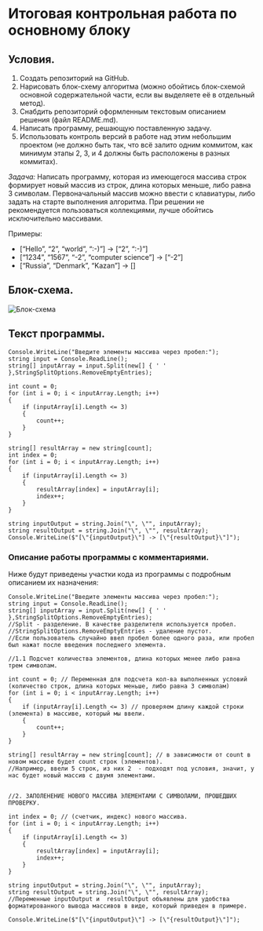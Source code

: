 # Итоговая контрольная работа по основному блоку

## Условия.

1. Создать репозиторий на GitHub.
2. Нарисовать блок-схему алгоритма (можно обойтись блок-схемой основной содержательной части, если вы выделяете её в отдельный метод).
3. Снабдить репозиторий оформленным текстовым описанием решения (файл README.md).
4. Написать программу, решающую поставленную задачу.
5. Использовать контроль версий в работе над этим небольшим проектом (не должно быть так, что всё залито одним коммитом, как минимум этапы 2, 3, и 4 должны быть расположены в разных коммитах).

*Задача:* Написать программу, которая из имеющегося массива строк формирует новый массив из строк, длина которых меньше, либо равна 3 символам. 
Первоначальный массив можно ввести с клавиатуры, либо задать на старте выполнения алгоритма. При решении не рекомендуется пользоваться коллекциями, лучше обойтись исключительно массивами.

Примеры:
* [“Hello”, “2”, “world”, “:-)”] → [“2”, “:-)”]
* [“1234”, “1567”, “-2”, “computer science”] → [“-2”]
* [“Russia”, “Denmark”, “Kazan”] → []

## Блок-схема.

![Блок-схема](FinalTestBlocks.drawio.png)


## Текст программы.

    ﻿Console.WriteLine("Введите элементы массива через пробел:");
    string input = Console.ReadLine();
    string[] inputArray = input.Split(new[] { ' ' },StringSplitOptions.RemoveEmptyEntries);

    int count = 0; 
    for (int i = 0; i < inputArray.Length; i++)
    {
        if (inputArray[i].Length <= 3)
        {
            count++;
        }
    }

    string[] resultArray = new string[count];
    int index = 0; 
    for (int i = 0; i < inputArray.Length; i++)
    {
        if (inputArray[i].Length <= 3)
        {
            resultArray[index] = inputArray[i];
            index++;
        }
    }

    string inputOutput = string.Join("\", \"", inputArray);
    string resultOutput = string.Join("\", \"", resultArray);
    Console.WriteLine($"[\"{inputOutput}\"] -> [\"{resultOutput}\"]");

### Описание работы программы с комментариями.
Ниже будут приведены участки кода из программы с подробным описанием их назначения:

    ﻿Console.WriteLine("Введите элементы массива через пробел:");
    string input = Console.ReadLine();
    string[] inputArray = input.Split(new[] { ' ' },StringSplitOptions.RemoveEmptyEntries);
    //Split - разделение. В качестве разделителя используется пробел.
    //StringSplitOptions.RemoveEmptyEntries - удаление пустот.
    //Если пользователь случайно ввел пробел более одного раза, или пробел был нажат после введения последнего элемента.

    //1.1 Подсчет количества элементов, длина которых менее либо равна трем символам.

    int count = 0; // Переменная для подсчета кол-ва выполненных условий (количество строк, длина которых меньше, либо равна 3 символам)
    for (int i = 0; i < inputArray.Length; i++)
    {
        if (inputArray[i].Length <= 3) // проверяем длину каждой строки (элемента) в массиве, который мы ввели.
        {
            count++; 
        }
    }

    string[] resultArray = new string[count]; // в зависимости от count в новом массиве будет count строк (элементов).
    //Например, ввели 5 строк, из них 2  - подходят под условия, значит, у нас будет новый массив с двумя элементами.


    //2. ЗАПОЛЕНЕНИЕ НОВОГО МАССИВА ЭЛЕМЕНТАМИ С СИМВОЛАМИ, ПРОШЕДШИХ ПРОВЕРКУ.

    int index = 0; // (счетчик, индекс) нового массива. 
    for (int i = 0; i < inputArray.Length; i++)
    {
        if (inputArray[i].Length <= 3)
        {
            resultArray[index] = inputArray[i];
            index++;
        }
    }
    
    string inputOutput = string.Join("\", \"", inputArray);
    string resultOutput = string.Join("\", \"", resultArray); 
    //Переменные inputOutput и  resultOutput объявлены для удобства форматированного вывода массивов в виде, который приведен в примере.

    Console.WriteLine($"[\"{inputOutput}\"] -> [\"{resultOutput}\"]");
